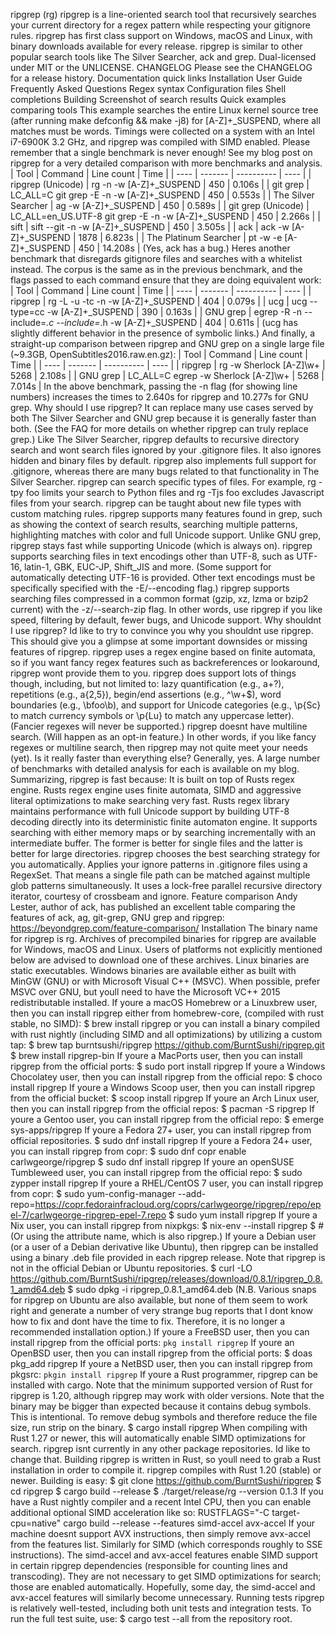 ripgrep (rg) ripgrep is a line-oriented search tool that recursively searches your current directory for a regex pattern while respecting your gitignore rules. ripgrep has first class support on Windows, macOS and Linux, with binary downloads available for every release. ripgrep is similar to other popular search tools like The Silver Searcher, ack and grep. Dual-licensed under MIT or the UNLICENSE. CHANGELOG Please see the CHANGELOG for a release history. Documentation quick links Installation User Guide Frequently Asked Questions Regex syntax Configuration files Shell completions Building Screenshot of search results Quick examples comparing tools This example searches the entire Linux kernel source tree (after running make defconfig && make -j8) for [A-Z]+_SUSPEND, where all matches must be words. Timings were collected on a system with an Intel i7-6900K 3.2 GHz, and ripgrep was compiled with SIMD enabled. Please remember that a single benchmark is never enough! See my blog post on ripgrep for a very detailed comparison with more benchmarks and analysis. | Tool | Command | Line count | Time | | ---- | ------- | ---------- | ---- | | ripgrep (Unicode) | rg -n -w [A-Z]+_SUSPEND | 450 | 0.106s | | git grep | LC_ALL=C git grep -E -n -w [A-Z]+_SUSPEND | 450 | 0.553s | | The Silver Searcher | ag -w [A-Z]+_SUSPEND | 450 | 0.589s | | git grep (Unicode) | LC_ALL=en_US.UTF-8 git grep -E -n -w [A-Z]+_SUSPEND | 450 | 2.266s | | sift | sift --git -n -w [A-Z]+_SUSPEND | 450 | 3.505s | | ack | ack -w [A-Z]+_SUSPEND | 1878 | 6.823s | | The Platinum Searcher | pt -w -e [A-Z]+_SUSPEND | 450 | 14.208s | (Yes, ack has a bug.) Heres another benchmark that disregards gitignore files and searches with a whitelist instead. The corpus is the same as in the previous benchmark, and the flags passed to each command ensure that they are doing equivalent work: | Tool | Command | Line count | Time | | ---- | ------- | ---------- | ---- | | ripgrep | rg -L -u -tc -n -w [A-Z]+_SUSPEND | 404 | 0.079s | | ucg | ucg --type=cc -w [A-Z]+_SUSPEND | 390 | 0.163s | | GNU grep | egrep -R -n --include=*.c --include=*.h -w [A-Z]+_SUSPEND | 404 | 0.611s | (ucg has slightly different behavior in the presence of symbolic links.) And finally, a straight-up comparison between ripgrep and GNU grep on a single large file (~9.3GB, OpenSubtitles2016.raw.en.gz): | Tool | Command | Line count | Time | | ---- | ------- | ---------- | ---- | | ripgrep | rg -w Sherlock [A-Z]\w+ | 5268 | 2.108s | | GNU grep | LC_ALL=C egrep -w Sherlock [A-Z]\w+ | 5268 | 7.014s | In the above benchmark, passing the -n flag (for showing line numbers) increases the times to 2.640s for ripgrep and 10.277s for GNU grep. Why should I use ripgrep? It can replace many use cases served by both The Silver Searcher and GNU grep because it is generally faster than both. (See the FAQ for more details on whether ripgrep can truly replace grep.) Like The Silver Searcher, ripgrep defaults to recursive directory search and wont search files ignored by your .gitignore files. It also ignores hidden and binary files by default. ripgrep also implements full support for .gitignore, whereas there are many bugs related to that functionality in The Silver Searcher. ripgrep can search specific types of files. For example, rg -tpy foo limits your search to Python files and rg -Tjs foo excludes Javascript files from your search. ripgrep can be taught about new file types with custom matching rules. ripgrep supports many features found in grep, such as showing the context of search results, searching multiple patterns, highlighting matches with color and full Unicode support. Unlike GNU grep, ripgrep stays fast while supporting Unicode (which is always on). ripgrep supports searching files in text encodings other than UTF-8, such as UTF-16, latin-1, GBK, EUC-JP, Shift_JIS and more. (Some support for automatically detecting UTF-16 is provided. Other text encodings must be specifically specified with the -E/--encoding flag.) ripgrep supports searching files compressed in a common format (gzip, xz, lzma or bzip2 current) with the -z/--search-zip flag. In other words, use ripgrep if you like speed, filtering by default, fewer bugs, and Unicode support. Why shouldnt I use ripgrep? Id like to try to convince you why you shouldnt use ripgrep. This should give you a glimpse at some important downsides or missing features of ripgrep. ripgrep uses a regex engine based on finite automata, so if you want fancy regex features such as backreferences or lookaround, ripgrep wont provide them to you. ripgrep does support lots of things though, including, but not limited to: lazy quantification (e.g., a+?), repetitions (e.g., a{2,5}), begin/end assertions (e.g., ^\w+$), word boundaries (e.g., \bfoo\b), and support for Unicode categories (e.g., \p{Sc} to match currency symbols or \p{Lu} to match any uppercase letter). (Fancier regexes will never be supported.) ripgrep doesnt have multiline search. (Will happen as an opt-in feature.) In other words, if you like fancy regexes or multiline search, then ripgrep may not quite meet your needs (yet). Is it really faster than everything else? Generally, yes. A large number of benchmarks with detailed analysis for each is available on my blog. Summarizing, ripgrep is fast because: It is built on top of Rusts regex engine. Rusts regex engine uses finite automata, SIMD and aggressive literal optimizations to make searching very fast. Rusts regex library maintains performance with full Unicode support by building UTF-8 decoding directly into its deterministic finite automaton engine. It supports searching with either memory maps or by searching incrementally with an intermediate buffer. The former is better for single files and the latter is better for large directories. ripgrep chooses the best searching strategy for you automatically. Applies your ignore patterns in .gitignore files using a RegexSet. That means a single file path can be matched against multiple glob patterns simultaneously. It uses a lock-free parallel recursive directory iterator, courtesy of crossbeam and ignore. Feature comparison Andy Lester, author of ack, has published an excellent table comparing the features of ack, ag, git-grep, GNU grep and ripgrep: https://beyondgrep.com/feature-comparison/ Installation The binary name for ripgrep is rg. Archives of precompiled binaries for ripgrep are available for Windows, macOS and Linux. Users of platforms not explicitly mentioned below are advised to download one of these archives. Linux binaries are static executables. Windows binaries are available either as built with MinGW (GNU) or with Microsoft Visual C++ (MSVC). When possible, prefer MSVC over GNU, but youll need to have the Microsoft VC++ 2015 redistributable installed. If youre a macOS Homebrew or a Linuxbrew user, then you can install ripgrep either from homebrew-core, (compiled with rust stable, no SIMD): $ brew install ripgrep or you can install a binary compiled with rust nightly (including SIMD and all optimizations) by utilizing a custom tap: $ brew tap burntsushi/ripgrep https://github.com/BurntSushi/ripgrep.git $ brew install ripgrep-bin If youre a MacPorts user, then you can install ripgrep from the official ports: $ sudo port install ripgrep If youre a Windows Chocolatey user, then you can install ripgrep from the official repo: $ choco install ripgrep If youre a Windows Scoop user, then you can install ripgrep from the official bucket: $ scoop install ripgrep If youre an Arch Linux user, then you can install ripgrep from the official repos: $ pacman -S ripgrep If youre a Gentoo user, you can install ripgrep from the official repo: $ emerge sys-apps/ripgrep If youre a Fedora 27+ user, you can install ripgrep from official repositories. $ sudo dnf install ripgrep If youre a Fedora 24+ user, you can install ripgrep from copr: $ sudo dnf copr enable carlwgeorge/ripgrep $ sudo dnf install ripgrep If youre an openSUSE Tumbleweed user, you can install ripgrep from the official repo: $ sudo zypper install ripgrep If youre a RHEL/CentOS 7 user, you can install ripgrep from copr: $ sudo yum-config-manager --add-repo=https://copr.fedorainfracloud.org/coprs/carlwgeorge/ripgrep/repo/epel-7/carlwgeorge-ripgrep-epel-7.repo $ sudo yum install ripgrep If youre a Nix user, you can install ripgrep from nixpkgs: $ nix-env --install ripgrep $ # (Or using the attribute name, which is also ripgrep.) If youre a Debian user (or a user of a Debian derivative like Ubuntu), then ripgrep can be installed using a binary .deb file provided in each ripgrep release. Note that ripgrep is not in the official Debian or Ubuntu repositories. $ curl -LO https://github.com/BurntSushi/ripgrep/releases/download/0.8.1/ripgrep_0.8.1_amd64.deb $ sudo dpkg -i ripgrep_0.8.1_amd64.deb (N.B. Various snaps for ripgrep on Ubuntu are also available, but none of them seem to work right and generate a number of very strange bug reports that I dont know how to fix and dont have the time to fix. Therefore, it is no longer a recommended installation option.) If youre a FreeBSD user, then you can install ripgrep from the official ports: ``` pkg install ripgrep ``` If youre an OpenBSD user, then you can install ripgrep from the official ports: $ doas pkg_add ripgrep If youre a NetBSD user, then you can install ripgrep from pkgsrc: ``` pkgin install ripgrep ``` If youre a Rust programmer, ripgrep can be installed with cargo. Note that the minimum supported version of Rust for ripgrep is 1.20, although ripgrep may work with older versions. Note that the binary may be bigger than expected because it contains debug symbols. This is intentional. To remove debug symbols and therefore reduce the file size, run strip on the binary. $ cargo install ripgrep When compiling with Rust 1.27 or newer, this will automatically enable SIMD optimizations for search. ripgrep isnt currently in any other package repositories. Id like to change that. Building ripgrep is written in Rust, so youll need to grab a Rust installation in order to compile it. ripgrep compiles with Rust 1.20 (stable) or newer. Building is easy: $ git clone https://github.com/BurntSushi/ripgrep $ cd ripgrep $ cargo build --release $ ./target/release/rg --version 0.1.3 If you have a Rust nightly compiler and a recent Intel CPU, then you can enable additional optional SIMD acceleration like so: RUSTFLAGS="-C target-cpu=native" cargo build --release --features simd-accel avx-accel If your machine doesnt support AVX instructions, then simply remove avx-accel from the features list. Similarly for SIMD (which corresponds roughly to SSE instructions). The simd-accel and avx-accel features enable SIMD support in certain ripgrep dependencies (responsible for counting lines and transcoding). They are not necessary to get SIMD optimizations for search; those are enabled automatically. Hopefully, some day, the simd-accel and avx-accel features will similarly become unnecessary. Running tests ripgrep is relatively well-tested, including both unit tests and integration tests. To run the full test suite, use: $ cargo test --all from the repository root.